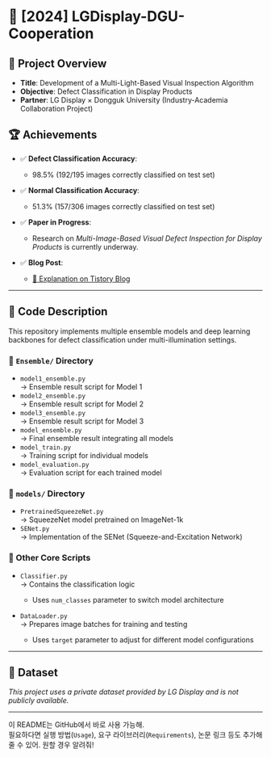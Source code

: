 # 🔬 [2024] LGDisplay-DGU-Cooperation

## 📌 Project Overview

- **Title**: Development of a Multi-Light-Based Visual Inspection Algorithm  
- **Objective**: Defect Classification in Display Products  
- **Partner**: LG Display × Dongguk University (Industry-Academia Collaboration Project)  

## 🏆 Achievements

- ✅ **Defect Classification Accuracy**:  
  - 98.5% (192/195 images correctly classified on test set)

- ✅ **Normal Classification Accuracy**:  
  - 51.3% (157/306 images correctly classified on test set)

- ✅ **Paper in Progress**:  
  - Research on *Multi-Image-Based Visual Defect Inspection for Display Products* is currently underway.

- ✅ **Blog Post**:  
  - [📄 Explanation on Tistory Blog](https://johyeongseob.tistory.com/57)

---

## 🧠 Code Description

This repository implements multiple ensemble models and deep learning backbones for defect classification under multi-illumination settings.

### 📁 `Ensemble/` Directory

- `model1_ensemble.py`  
  → Ensemble result script for Model 1  
- `model2_ensemble.py`  
  → Ensemble result script for Model 2  
- `model3_ensemble.py`  
  → Ensemble result script for Model 3  
- `model_ensemble.py`  
  → Final ensemble result integrating all models  
- `model_train.py`  
  → Training script for individual models  
- `model_evaluation.py`  
  → Evaluation script for each trained model  

### 📁 `models/` Directory

- `PretrainedSqueezeNet.py`  
  → SqueezeNet model pretrained on ImageNet-1k  
- `SENet.py`  
  → Implementation of the SENet (Squeeze-and-Excitation Network)

### 🧾 Other Core Scripts

- `Classifier.py`  
  → Contains the classification logic  
  - Uses `num_classes` parameter to switch model architecture

- `DataLoader.py`  
  → Prepares image batches for training and testing  
  - Uses `target` parameter to adjust for different model configurations

---

## 📂 Dataset

*This project uses a private dataset provided by LG Display and is not publicly available.*

---

이 README는 GitHub에서 바로 사용 가능해.  
필요하다면 실행 방법(`Usage`), 요구 라이브러리(`Requirements`), 논문 링크 등도 추가해줄 수 있어. 원할 경우 알려줘!
